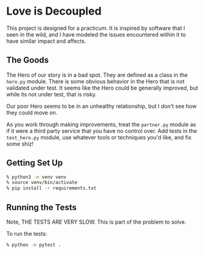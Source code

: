 # Love is Decoupled

This project is designed for a practicum. It is inspired by software that I seen in the wild, and I have modeled the issues encountered within it to have similar impact and affects.


## The Goods

The Hero of our story is in a bad spot. They are defined as a class in the `hero.py` module. There is some obvious behavior in the Hero that is not validated under test. It seems like the Hero could be generally improved, but while its not under test, that is risky.

Our poor Hero seems to be in an unhealthy relationship, but I don't see how they could move on.

As you work through making improvements, treat the `partner.py` module as if it were a third party service that you have no control over. Add tests in the `test_hero.py` module, use whatever tools or techniques you'd like, and fix some shiz!

## Getting Set Up

```sh
% python3 -m venv venv
% source venv/bin/activate
% pip install -r requirements.txt
```

## Running the Tests

Note, THE TESTS ARE VERY SLOW. This is part of the problem to solve.

To run the tests:

```sh
% python -m pytest .
```